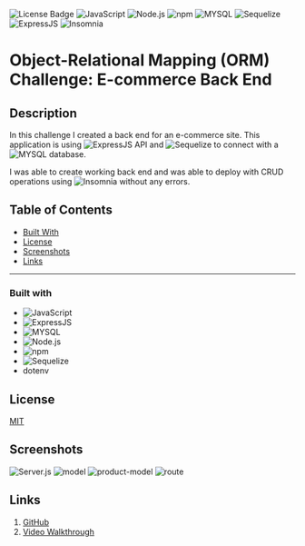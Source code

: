 ![License Badge](https://img.shields.io/badge/license-MIT-yellow.svg) ![JavaScript](https://img.shields.io/badge/JavaScript-323330?style=for-the-badge&logo=javascript&logoColor=F7DF1E) ![Node.js](https://img.shields.io/badge/Node.js-339933?style=for-the-badge&logo=nodedotjs&logoColor=white) ![npm](https://img.shields.io/badge/npm-CB3837?style=for-the-badge&logo=npm&logoColor=white) ![MYSQL](https://img.shields.io/badge/MySQL-005C84?style=for-the-badge&logo=mysql&logoColor=white) ![Sequelize](https://img.shields.io/badge/Sequelize-52B0E7?style=for-the-badge&logo=Sequelize&logoColor=white) ![ExpressJS](https://img.shields.io/badge/Express.js-000000?style=for-the-badge&logo=express&logoColor=white) ![Insomnia](https://img.shields.io/badge/Insomnia-5849be?style=for-the-badge&logo=Insomnia&logoColor=white)

# Object-Relational Mapping (ORM) Challenge: E-commerce Back End

## Description

In this challenge I created a back end for an e-commerce site. This application is using ![ExpressJS](https://img.shields.io/badge/Express.js-000000?style=for-the-badge&logo=express&logoColor=white) API and ![Sequelize](https://img.shields.io/badge/Sequelize-52B0E7?style=for-the-badge&logo=Sequelize&logoColor=white) to connect with a ![MYSQL](https://img.shields.io/badge/MySQL-005C84?style=for-the-badge&logo=mysql&logoColor=white) database. 

I was able to create working back end and was able to deploy with CRUD operations using ![Insomnia](https://img.shields.io/badge/Insomnia-5849be?style=for-the-badge&logo=Insomnia&logoColor=white) without any errors.

## Table of Contents

* [Built With](#Built-With)
* [License](#License)
* [Screenshots](#Screenshots)
* [Links](#Links)
***

  
### Built with

- ![JavaScript](https://img.shields.io/badge/JavaScript-323330?style=for-the-badge&logo=javascript&logoColor=F7DF1E)
- ![ExpressJS](https://img.shields.io/badge/Express.js-000000?style=for-the-badge&logo=express&logoColor=white) 
- ![MYSQL](https://img.shields.io/badge/MySQL-005C84?style=for-the-badge&logo=mysql&logoColor=white)
- ![Node.js](https://img.shields.io/badge/Node.js-339933?style=for-the-badge&logo=nodedotjs&logoColor=white)
- ![npm](https://img.shields.io/badge/npm-CB3837?style=for-the-badge&logo=npm&logoColor=white)
- ![Sequelize](https://img.shields.io/badge/Sequelize-52B0E7?style=for-the-badge&logo=Sequelize&logoColor=white) 
- dotenv


## License
[MIT](https://opensource.org/licenses/MIT)

## Screenshots

![Server.js](./images/server.png)
![model](./images/index-model.png)
![product-model](./images/product-model.png)
![route](./images/category-routes.png)



## Links

1. [GitHub](https://github.com/mlcundayag/easy-shop)
2. [Video Walkthrough](https://drive.google.com/file/d/184hKs1ufxy-k9cn5ZC4RXc51Fmy8V-XF/view)


  